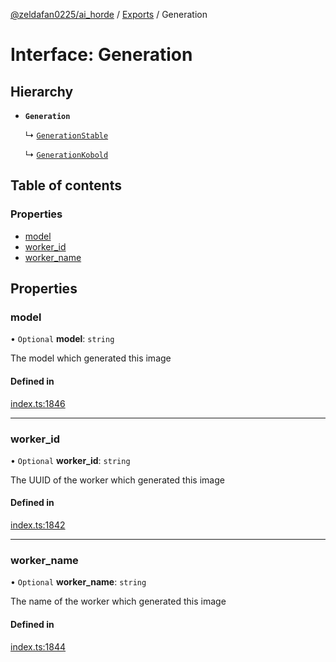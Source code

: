 [@zeldafan0225/ai_horde](../README.md) / [Exports](../modules.md) / Generation

# Interface: Generation

## Hierarchy

- **`Generation`**

  ↳ [`GenerationStable`](GenerationStable.md)

  ↳ [`GenerationKobold`](GenerationKobold.md)

## Table of contents

### Properties

- [model](Generation.md#model)
- [worker\_id](Generation.md#worker_id)
- [worker\_name](Generation.md#worker_name)

## Properties

### model

• `Optional` **model**: `string`

The model which generated this image

#### Defined in

[index.ts:1846](https://github.com/ZeldaFan0225/ai_horde/blob/ae52afb/index.ts#L1846)

___

### worker\_id

• `Optional` **worker\_id**: `string`

The UUID of the worker which generated this image

#### Defined in

[index.ts:1842](https://github.com/ZeldaFan0225/ai_horde/blob/ae52afb/index.ts#L1842)

___

### worker\_name

• `Optional` **worker\_name**: `string`

The name of the worker which generated this image

#### Defined in

[index.ts:1844](https://github.com/ZeldaFan0225/ai_horde/blob/ae52afb/index.ts#L1844)
